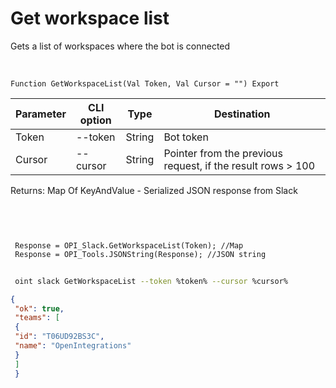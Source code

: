 ﻿---
sidebar_position: 2
---

# Get workspace list
 Gets a list of workspaces where the bot is connected


<br/>


`Function GetWorkspaceList(Val Token, Val Cursor = "") Export`

 | Parameter | CLI option | Type | Destination |
 |-|-|-|-|
 | Token | --token | String | Bot token |
 | Cursor | --cursor | String | Pointer from the previous request, if the result rows > 100 |

 
 Returns: Map Of KeyAndValue - Serialized JSON response from Slack

<br/>




```bsl title="Code example"
 
 
 Response = OPI_Slack.GetWorkspaceList(Token); //Map
 Response = OPI_Tools.JSONString(Response); //JSON string
```
	


```sh title="CLI command example"
 
 oint slack GetWorkspaceList --token %token% --cursor %cursor%

```

```json title="Result"
{
 "ok": true,
 "teams": [
 {
 "id": "T06UD92BS3C",
 "name": "OpenIntegrations"
 }
 ]
 }
```

